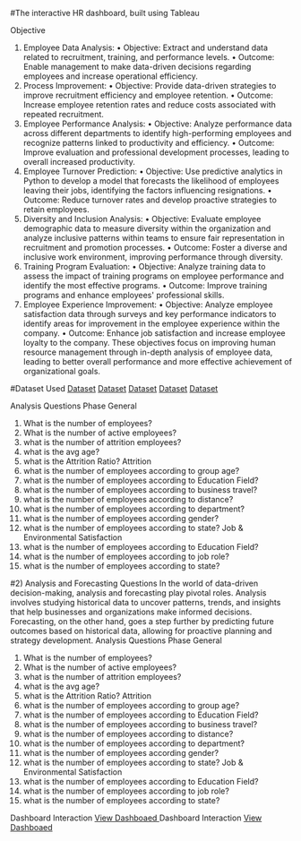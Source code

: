 #The interactive HR dashboard, built using Tableau

Objective
1)	Employee Data Analysis:
•	Objective: Extract and understand data related to recruitment, training, and performance levels.
•	Outcome: Enable management to make data-driven decisions regarding employees and increase operational efficiency.
2)	Process Improvement:
•	Objective: Provide data-driven strategies to improve recruitment efficiency and employee retention.
•	Outcome: Increase employee retention rates and reduce costs associated with repeated recruitment.
3)	Employee Performance Analysis:
•	Objective: Analyze performance data across different departments to identify high-performing employees and recognize patterns linked to productivity and efficiency.
•	Outcome: Improve evaluation and professional development processes, leading to overall increased productivity.
4)	Employee Turnover Prediction:
•	Objective: Use predictive analytics in Python to develop a model that forecasts the likelihood of employees leaving their jobs, identifying the factors influencing resignations.
•	Outcome: Reduce turnover rates and develop proactive strategies to retain employees.
5)	Diversity and Inclusion Analysis:
•	Objective: Evaluate employee demographic data to measure diversity within the organization and analyze inclusive patterns within teams to ensure fair representation in recruitment and promotion processes.
•	Outcome: Foster a diverse and inclusive work environment, improving performance through diversity.
6)	Training Program Evaluation:
•	Objective: Analyze training data to assess the impact of training programs on employee performance and identify the most effective programs.
•	Outcome: Improve training programs and enhance employees' professional skills.
7)	Employee Experience Improvement:
•	Objective: Analyze employee satisfaction data through surveys and key performance indicators to identify areas for improvement in the employee experience within the company.
•	Outcome: Enhance job satisfaction and increase employee loyalty to the company.
These objectives focus on improving human resource management through in-depth analysis of employee data, leading to better overall performance and more effective achievement of organizational goals.

#Dataset Used
<a href="https://github.com/Omda-22B/Human-Resources-Dashboard/blob/main/EducationLevel.csv">Dataset</a>
<a href="https://github.com/Omda-22B/Human-Resources-Dashboard/blob/main/Employee.csv">Dataset</a>
<a href="https://github.com/Omda-22B/Human-Resources-Dashboard/blob/main/PerformanceRating.csv">Dataset</a>
<a href="https://github.com/Omda-22B/Human-Resources-Dashboard/blob/main/RatingLevel.csv">Dataset</a>
<a href="https://github.com/Omda-22B/Human-Resources-Dashboard/blob/main/SatisfiedLevel.csv">Dataset</a>


Analysis Questions Phase
General
1.	What is the number of employees?
2.	What is the number of active employees?
3.	what is the number of attrition employees?
4.	what is the avg age?
5.	what is the Attrition Ratio?
Attrition
6.	what is the number of employees according to group age?
7.	what is the number of employees according to Education Field?
8.	what is the number of employees according to business travel?
9.	what is the number of employees according to distance?
10.	what is the number of employees according to department?
11.	what is the number of employees according gender?
12.	what is the number of employees according to state?
Job & Environmental Satisfaction
13.	what is the number of employees according to Education Field?
14.	what is the number of employees according to job role?
15.	what is the number of employees according to state?

#2)	Analysis and Forecasting Questions
In the world of data-driven decision-making, analysis and forecasting play pivotal roles. Analysis involves studying historical data to uncover patterns, trends, and insights that help businesses and organizations make informed decisions. Forecasting, on the other hand, goes a step further by predicting future outcomes based on historical data, allowing for proactive planning and strategy development.
Analysis Questions Phase
General
1.	What is the number of employees?
2.	What is the number of active employees?
3.	what is the number of attrition employees?
4.	what is the avg age?
5.	what is the Attrition Ratio?
Attrition
6.	what is the number of employees according to group age?
7.	what is the number of employees according to Education Field?
8.	what is the number of employees according to business travel?
9.	what is the number of employees according to distance?
10.	what is the number of employees according to department?
11.	what is the number of employees according gender?
12.	what is the number of employees according to state?
Job & Environmental Satisfaction
13.	what is the number of employees according to Education Field?
14.	what is the number of employees according to job role?
15.	what is the number of employees according to state?

Dashboard Interaction <a href="https://github.com/Omda-22B/Human-Resources-Dashboard/blob/main/ScreenShot.jpeg"> View Dashboaed </a> 
Dashboard Interaction <a href="https://github.com/Omda-22B/Human-Resources-Dashboard/blob/main/ScreenShot%202.jpeg"> View Dashboaed </a> 
